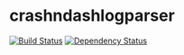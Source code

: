crashndashlogparser
==
[![Build Status](https://travis-ci.org/eiriksm/crashndashlogparser.svg?branch=master)](https://travis-ci.org/eiriksm/crashndashlogparser)
[![Dependency Status](https://david-dm.org/eiriksm/crashndashlogparser.svg?theme=shields.io)](https://david-dm.org/eiriksm/crashndashlogparser)

